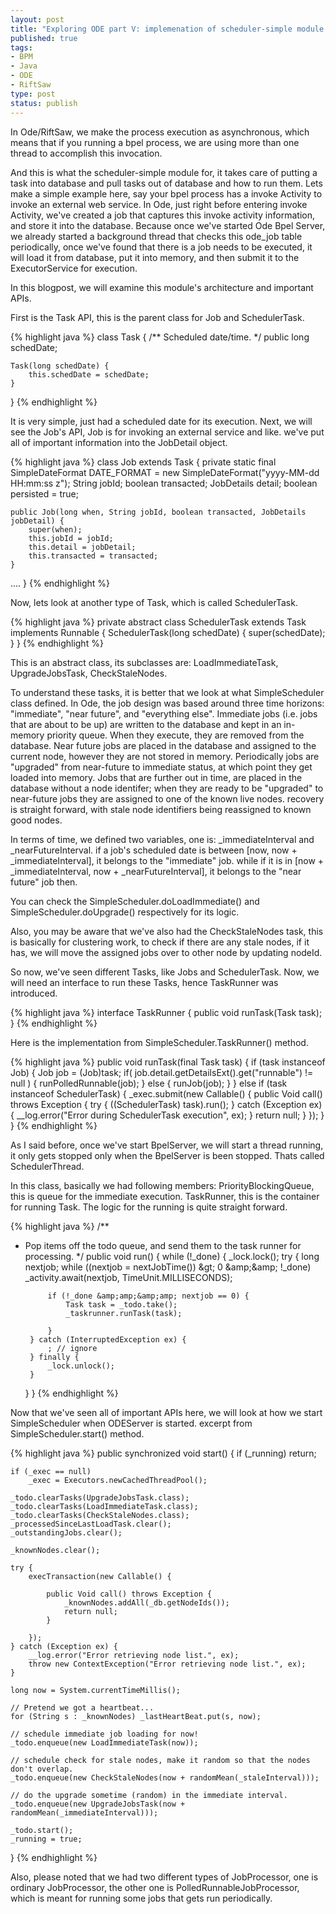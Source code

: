 ```yaml
--- 
layout: post
title: "Exploring ODE part V: implemenation of scheduler-simple module."
published: true
tags: 
- BPM
- Java
- ODE
- RiftSaw
type: post
status: publish
---
```

In Ode/RiftSaw, we make the process execution as asynchronous, which means that if you running a bpel process, we are using more than one thread to accomplish this invocation.

And this is what the scheduler-simple module for, it takes care of putting a task into database and pull tasks out of database and how to run them. Lets make a simple example here, say your bpel process has a invoke Activity to invoke an external web service. In Ode, just right before entering invoke Activity, we've created a job that captures this invoke activity information, and store it into the database. Because once we've started Ode Bpel Server, we already started a background thread that checks this ode_job table periodically, once we've found that there is a job needs to be executed, it will load it from database, put it into memory, and then submit it to the ExecutorService for execution.

In this blogpost, we will examine this module's architecture and important APIs.

First is the Task API, this is the parent class for Job and SchedulerTask.

{% highlight java %}
class Task {
    /** Scheduled date/time. */
    public long schedDate;


    Task(long schedDate) {
        this.schedDate = schedDate;
    }
}
{% endhighlight %}


It is very simple, just had a scheduled date for its execution.
Next, we will see the Job's API, Job is for invoking an external service and like. we've put all of important information into the JobDetail object.

{% highlight java %}
class Job extends Task {
    private static final SimpleDateFormat DATE_FORMAT = new SimpleDateFormat("yyyy-MM-dd HH:mm:ss z");
    String jobId;
    boolean transacted;
    JobDetails detail;
    boolean persisted = true;

    public Job(long when, String jobId, boolean transacted, JobDetails jobDetail) {
        super(when);
        this.jobId = jobId;
        this.detail = jobDetail;
        this.transacted = transacted;
    }
....
}
{% endhighlight %}


Now, lets look at another type of Task, which is called SchedulerTask.

{% highlight java %}
private abstract class SchedulerTask extends Task implements Runnable {
    SchedulerTask(long schedDate) {
        super(schedDate);
    }
}
{% endhighlight %}


This is an abstract class, its subclasses are: LoadImmediateTask, UpgradeJobsTask, CheckStaleNodes.

To understand these tasks, it is better that we look at what SimpleScheduler class defined. In Ode, the job design was based around three time horizons: "immediate", "near future", and "everything else".
Immediate jobs (i.e. jobs that are about to be up) are written to the database and kept in an in-memory priority queue. When they execute, they are removed from the database. Near future jobs are placed in the database and assigned to the current node, however they are not stored in
memory. Periodically jobs are "upgraded" from near-future to immediate status, at which point they get loaded into memory. Jobs that are further out in time, are placed in the database without a node identifer; when they are ready to be "upgraded" to near-future jobs they are assigned to one
of the known live nodes. recovery is straight forward, with stale node identifiers being reassigned to known good nodes.

In terms of time, we defined two variables, one is: \_immediateInterval and  \_nearFutureInterval.
if a job's scheduled date is between \[now, now +  \_immediateInterval\], it belongs to the "immediate" job.
while if it is in \[now + \_immediateInterval, now +  \_nearFutureInterval\], it belongs to the "near future" job then.

You can check the SimpleScheduler.doLoadImmediate() and SimpleScheduler.doUpgrade() respectively for its logic.

Also, you may be aware that we've also had the CheckStaleNodes task, this is basically for clustering work, to
check if there are any stale nodes, if it has, we will move the assigned jobs over to other node by updating nodeId.

So now, we've seen different Tasks, like Jobs and SchedulerTask. Now, we will need an interface to run these Tasks, hence TaskRunner was introduced.

{% highlight java %}
interface TaskRunner {
    public void runTask(Task task);
}
{% endhighlight %}


Here is the implementation from SimpleScheduler.TaskRunner() method.

{% highlight java %}
public void runTask(final Task task) {
    if (task instanceof Job) {
        Job job = (Job)task;
        if( job.detail.getDetailsExt().get("runnable") != null ) {
            runPolledRunnable(job);
        } else {
            runJob(job);
        }
    } else if (task instanceof SchedulerTask) {
        _exec.submit(new Callable() {
            public Void call() throws Exception {
                try {
                    ((SchedulerTask) task).run();
                } catch (Exception ex) {
                    __log.error("Error during SchedulerTask execution", ex);
                }
                return null;
            }
        });
    }
}
{% endhighlight %}


As I said before, once we've start BpelServer, we will start a thread running, it only gets stopped only when the BpelServer is been stopped. Thats called SchedulerThread.


In this class, basically we had following members: PriorityBlockingQueue, this is queue for the immediate execution. TaskRunner, this is the
container for running Task. The logic for the running is quite straight forward.

{% highlight java %}
/**
 * Pop items off the todo queue, and send them to the task runner for processing.
 */
public void run() {
    while (!_done) {
        _lock.lock();
        try {
            long nextjob;
            while ((nextjob = nextJobTime()) &amp;gt; 0 &amp;amp;&amp;amp; !_done)
                _activity.await(nextjob, TimeUnit.MILLISECONDS);


            if (!_done &amp;amp;&amp;amp; nextjob == 0) {
                Task task = _todo.take();
                _taskrunner.runTask(task);

            }
        } catch (InterruptedException ex) {
            ; // ignore
        } finally {
            _lock.unlock();
        }
    }
}
{% endhighlight %}


Now that we've seen all of important APIs here, we will look at how we start SimpleScheduler when ODEServer is started.
excerpt from SimpleScheduler.start() method.

{% highlight java %}
public synchronized void start() {
    if (_running)
        return;

    if (_exec == null)
        _exec = Executors.newCachedThreadPool();

    _todo.clearTasks(UpgradeJobsTask.class);
    _todo.clearTasks(LoadImmediateTask.class);
    _todo.clearTasks(CheckStaleNodes.class);
    _processedSinceLastLoadTask.clear();
    _outstandingJobs.clear();

    _knownNodes.clear();

    try {
        execTransaction(new Callable() {

            public Void call() throws Exception {
                _knownNodes.addAll(_db.getNodeIds());
                return null;
            }

        });
    } catch (Exception ex) {
        __log.error("Error retrieving node list.", ex);
        throw new ContextException("Error retrieving node list.", ex);
    }

    long now = System.currentTimeMillis();

    // Pretend we got a heartbeat...
    for (String s : _knownNodes) _lastHeartBeat.put(s, now);

    // schedule immediate job loading for now!
    _todo.enqueue(new LoadImmediateTask(now));

    // schedule check for stale nodes, make it random so that the nodes don't overlap.
    _todo.enqueue(new CheckStaleNodes(now + randomMean(_staleInterval)));

    // do the upgrade sometime (random) in the immediate interval.
    _todo.enqueue(new UpgradeJobsTask(now + randomMean(_immediateInterval)));

    _todo.start();
    _running = true;
}
{% endhighlight %}


Also, please noted that we had two different types of JobProcessor, one is ordinary JobProcessor, the other one is PolledRunnableJobProcessor, which is meant for running some jobs that gets run periodically.
